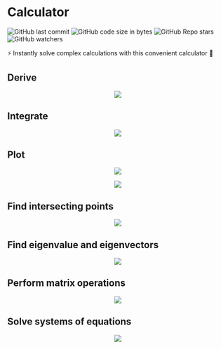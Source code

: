 # Calculator

![GitHub last commit](https://img.shields.io/github/last-commit/aritzLizoain/Calculator)
![GitHub code size in bytes](https://img.shields.io/github/languages/code-size/aritzLizoain/Calculator)
![GitHub Repo stars](https://img.shields.io/github/stars/aritzLizoain/Calculator?style=social)
![GitHub watchers](https://img.shields.io/github/watchers/aritzLizoain/Calculator?style=social)

:zap: Instantly solve complex calculations with this convenient calculator :1234:

## Derive

<p align="center">
<img src="https://github.com/aritzLizoain/Calculator/blob/main/Screenshots/Derivatives.png"/>
</p>

## Integrate

<p align="center">
<img src="https://github.com/aritzLizoain/Calculator/blob/main/Screenshots/Integrals.png"/>
</p>

## Plot

<p align="center">
<img src="https://github.com/aritzLizoain/Calculator/blob/main/Screenshots/Plots.png"/>
</p>

<p align="center">
<img src="https://github.com/aritzLizoain/Calculator/blob/main/Screenshots/Plots2.png"/>
</p>

## Find intersecting points

<p align="center">
<img src="https://github.com/aritzLizoain/Calculator/blob/main/Screenshots/Intersection.png"/>
</p>

## Find eigenvalue and eigenvectors

<p align="center">
<img src="https://github.com/aritzLizoain/Calculator/blob/main/Screenshots/Eigenvalue.png"/>
</p>

## Perform matrix operations

<p align="center">
<img src="https://github.com/aritzLizoain/Calculator/blob/main/Screenshots/Matrix.png"/>
</p>

## Solve systems of equations

<p align="center">
<img src="https://github.com/aritzLizoain/Calculator/blob/main/Screenshots/System.png"/>
</p>
